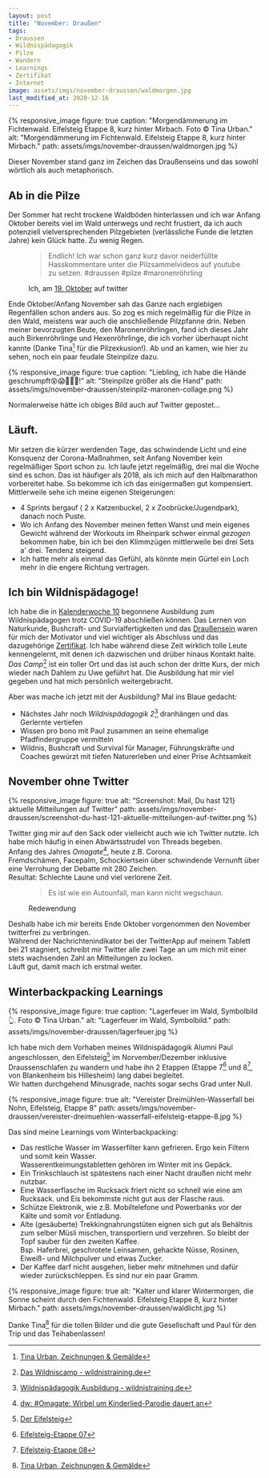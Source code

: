 ```yaml
---
layout: post
title: "November: Draußen"
tags:
- Draussen
- Wildnispädagogik
- Pilze
- Wandern
- Learnings
- Zertifikat
- Internet
image: assets/imgs/november-draussen/waldmorgen.jpg
last_modified_at: 2020-12-16
---
```

{% responsive_image figure: true
caption: "Morgendämmerung im Fichtenwald. Eifelsteig Etappe 8, kurz hinter Mirbach. Foto © Tina Urban." 
alt: "Morgendämmerung im Fichtenwald. Eifelsteig Etappe 8, kurz hinter Mirbach."
path: assets/imgs/november-draussen/waldmorgen.jpg
%}


Dieser November stand ganz im Zeichen das Draußenseins 
und das sowohl wörtlich als auch metaphorisch.
<!--break-->
## Ab in die Pilze

Der Sommer hat recht trockene Waldböden hinterlassen 
und ich war Anfang Oktober bereits viel im Wald unterwegs und recht frustiert, 
da ich auch potenziell vielversprechenden Pilzgebieten 
(verlässliche Funde die letzten Jahre) kein Glück hatte.
Zu wenig Regen.
<figure>
  <blockquote>
  Endlich! Ich war schon ganz kurz davor neiderfüllte Hasskommentare unter die Pilzsammelvideos auf youtube zu setzen. #draussen #pilze #maronenröhrling
  </blockquote>
  <figcaption>Ich, am <a href="https://t.co/EL7bHDIYSV">19. Oktober</a> auf twitter</figcaption>
</figure>

Ende Oktober/Anfang November sah das Ganze nach ergiebigen Regenfällen schon anders aus.
So zog es mich regelmäßig für die Pilze in den Wald, 
meistens war auch die anschließende Pilzpfanne drin.
Neben meiner bevorzugten Beute, den Maronenröhrlingen, fand ich dieses Jahr
auch Birkenröhrlinge und Hexenröhrlinge, 
die ich vorher überhaupt nicht kannte (Danke Tina[^tina] für die Pilzexkusion!).
Ab und an kamen, wie hier zu sehen, noch ein paar feudale Steinpilze dazu.

{% responsive_image figure: true 
caption: "Liebling, ich habe die Hände geschrumpft😵😱👋💪🍜!"
alt: "Steinpilze größer als die Hand"
path: assets/imgs/november-draussen/steinpilz-maronen-collage.png
%}

Normalerweise hätte ich obiges Bild auch auf Twitter gepostet...

## Läuft.

Mir setzen die kürzer werdenden Tage, das schwindende Licht
 und eine Konsquenz der Corona-Maßnahmen, 
seit Anfang November kein regelmäßiger Sport schon zu.
Ich laufe jetzt regelmäßig, drei mal die Woche sind es schon.
Das ist häufiger als 2018, als ich mich auf den Halbmarathon vorbereitet habe.
So bekomme ich ich das einigermaßen gut kompensiert. 
Mittlerweile sehe ich meine eigenen Steigerungen:
- 4 Sprints bergauf ( 2 x Katzenbuckel, 2 x Zoobrücke/Jugendpark), danach noch Puste.
- Wo ich Anfang des November meinen fetten Wanst und mein eigenes Gewicht 
während der Workouts im Rheinpark schwer einmal *gezogen* bekommen habe, 
bin ich bei den Klimmzügen mittlerweile bei drei Sets a' drei. Tendenz steigend.
- Ich hatte mehr als einmal das Gefühl, 
als könnte mein Gürtel ein Loch mehr in die engere Richtung vertragen.

## Ich bin Wildnispädagoge!

Ich habe die in [Kalenderwoche 10](/2020/03/12/2020-kalenderwoche-10.html) 
begonnene Ausbildung zum Wildnispädagogen trotz COVID-19 abschließen können.
Das Lernen von Naturkunde, Bushcraft- und Survialfertigkeiten und das [Draußensein](/tags/draussen/index.html) 
waren für mich der Motivator 
und viel wichtiger als Abschluss und das dazugehörige [Zertifikat](/tags/zertifikat/index.html).
Ich habe während diese Zeit wirklich tolle Leute kennengelernt, 
mit denen ich dazwischen und drüber hinaus Kontakt halte.
*Das Camp*[^camp] ist ein toller Ort und das ist auch schon der dritte Kurs,
 der mich wieder nach Dahlem zu Uwe geführt hat.
Die Ausbildung hat mir viel gegeben und hat mich persönlich weitergebracht.

Aber was mache ich jetzt mit der Ausbildung? Mal ins Blaue gedacht:

- Nächstes Jahr noch *Wildnispädagogik 2*[^wp] dranhängen und das Gerlernte vertiefen
- Wissen pro bono mit Paul zusammen an seine ehemalige Pfadfindergruppe vermitteln
- Wildnis, Bushcraft und Survival für Manager, Führungskräfte und Coaches
gewürzt mit tiefen Naturerleben und einer Prise Achtsamkeit

## November ohne Twitter

{% responsive_image figure: true
alt: "Screenshot: Mail, Du hast 121} aktuelle Mitteilungen auf Twitter" 
path: assets/imgs/november-draussen/screenshot-du-hast-121-aktuelle-mitteilungen-auf-twitter.png %}

Twitter ging mir auf den Sack oder vielleicht auch wie ich Twitter nutzte.
Ich habe mich häufig in einen Abwärtsstrudel von Threads begeben.  
Anfang des Jahres *Omagate*[^omagate], heute z.B. Corona.  
Fremdschämen, Facepalm, Schockiertsein über schwindende Vernunft 
über eine Verrohung der Debatte mit 280 Zeichen.  
Resultat: Schlechte Laune und viel verlorene Zeit.

<figure>
  <blockquote>
  Es ist wie ein Autounfall, man kann nicht wegschaun.
  </blockquote>
  <figcaption>Redewendung</figcaption>
</figure>

Deshalb habe ich mir bereits Ende Oktober vorgenommen 
den November twitterfrei zu verbringen.  
Während der Nachrichtenindikator bei der TwitterApp auf meinem Tablett bei 21 stagniert,
schreibt mir Twitter alle zwei Tage an 
um mich mit einer stets wachsenden Zahl an Mitteilungen zu locken.  
Läuft gut, damit mach ich erstmal weiter.

## Winterbackpacking Learnings

{% responsive_image figure: true
caption: "Lagerfeuer im Wald, Symbolbild👆. Foto © Tina Urban."
alt: "Lagerfeuer im Wald, Symbolbild."
path: assets/imgs/november-draussen/lagerfeuer.jpg %}

Ich habe mich dem Vorhaben meines Wildnispädagogik Alumni Paul angeschlossen, 
den Eifelsteig[^eifel] im Norvember/Dezember inklusive Draussenschlafen zu wandern
und habe ihn 2 Etappen 
(Etappe 7[^eifel7]  und 8[^eifel8], von Blankenheim bis Hillesheim)
lang dabei begleitet.  
Wir hatten durchgehend Minusgrade, nachts sogar sechs Grad unter Null.

{% responsive_image figure: true
alt: "Vereister Dreimühlen-Wasserfall bei Nohn, Eifelsteig, Etappe 8"
path: assets/imgs/november-draussen/vereister-dreimuehlen-wasserfall-eifelsteig-etappe-8.jpg %}

Das sind meine Learnings vom Winterbackpacking:
- Das restliche Wasser im Wasserfilter kann gefrieren. 
Ergo kein Filtern und somit kein Wasser.  
Wasserentkeimungstabletten gehören im Winter mit ins Gepäck.
- Ein Trinkschlauch ist spätestens nach einer Nacht draußen nicht mehr nutzbar.
- Eine Wasserflasche im Rucksack friert nicht so schnell wie eine am Rucksack.
und Eis bekommste nicht gut aus der Flasche raus.
- Schütze Elektronik, 
wie z.B. Mobiltelefone und Powerbanks vor der Kälte und somit vor Entladung.
- Alte (gesäuberte) Trekkingnahrungstüten eignen sich gut als Behältnis 
zum selber Müsli mischen, transportiern und verzehren. 
So bleibt der Topf sauber für den zweiten Kaffee.   
Bsp. Haferbrei, geschrotete Leinsamen, gehackte Nüsse, Rosinen, Eiweiß- 
und Milchpulver und etwas Zucker.
- Der Kaffee darf nicht ausgehen, lieber mehr mitnehmen und dafür wieder zurückschleppen.
Es sind nur ein paar Gramm.

{% responsive_image figure: true
alt: "Kalter und klarer Wintermorgen, die Sonne scheint durch den Fichtenwald. Eifelsteig Etappe 8, kurz hinter Mirbach."
path: assets/imgs/november-draussen/waldlicht.jpg
%}

Danke Tina[^tina] für die tollen Bilder und die gute Gesellschaft 
und Paul für den Trip und das Teihabenlassen!

[^omagate]: [dw: #Omagate: Wirbel um Kinderlied-Parodie dauert an](https://www.dw.com/de/omagate-wirbel-um-kinderlied-parodie-dauert-an/a-51840946)
[^wp]: [Wildnispädagogik Ausbildung - wildnistraining.de](https://www.wildnistraining.de/wildnisp%C3%A4dagogik/)
[^camp]: [Das Wildniscamp - wildnistraining.de](https://www.wildnistraining.de/infos/das-wildniscamp/)
[^eifel]: [Der Eifelsteig](https://www.eifelsteig.de/)
[^eifel7]: [Eifelsteig-Etappe 07](https://www.eifelsteig.de/a-eifelsteig-etappe-7)
[^eifel8]: [Eifelsteig-Etappe 08](https://www.eifelsteig.de/a-eifelsteig-etappe-8)
[^tina]: [Tina Urban, Zeichnungen & Gemälde](http://www.tinaurban.com)


